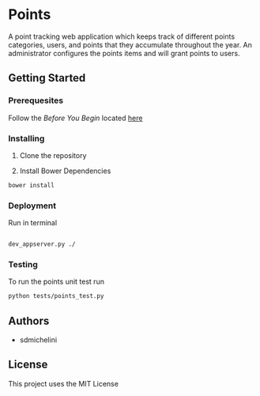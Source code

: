 # Points #

A point tracking web application which keeps track of different points categories, users, and points that they accumulate throughout the year. An administrator configures the points items and will grant points to users.

## Getting Started ##

### Prerequesites ###

Follow the _Before You Begin_ located [here](https://cloud.google.com/appengine/docs/python/gettingstartedpython27/creating-guestbook) 

### Installing ###

1. Clone the repository

2. Install Bower Dependencies

```bash
bower install
```

### Deployment ###

Run in terminal
```bash

dev_appserver.py ./
```

### Testing ###

To run the points unit test run

```bash
python tests/points_test.py
```

## Authors ##

- sdmichelini

## License ##

This project uses the MIT License

